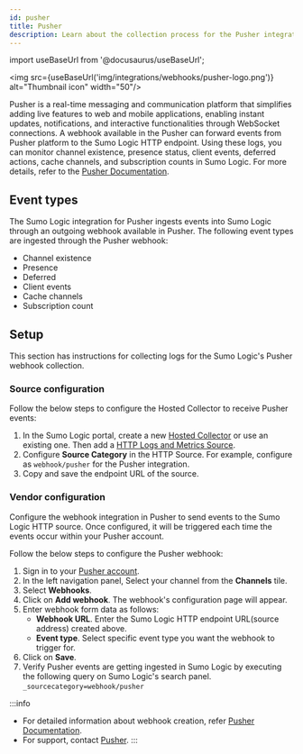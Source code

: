 ```yaml
---
id: pusher
title: Pusher
description: Learn about the collection process for the Pusher integration.
---
```

import useBaseUrl from '@docusaurus/useBaseUrl';

<img src={useBaseUrl('img/integrations/webhooks/pusher-logo.png')} alt="Thumbnail icon" width="50"/>

Pusher is a real-time messaging and communication platform that simplifies adding live features to web and mobile applications, enabling instant updates, notifications, and interactive functionalities through WebSocket connections. A webhook available in the Pusher can forward events from Pusher platform to the Sumo Logic HTTP endpoint. Using these logs, you can monitor channel existence, presence status, client events, deferred actions, cache channels, and subscription counts in Sumo Logic. For more details, refer to the [Pusher Documentation](https://pusher.com/docs/).

## Event types

The Sumo Logic integration for Pusher ingests events into Sumo Logic through an outgoing webhook available in Pusher. The following event types are ingested through the Pusher webhook:
- Channel existence
- Presence
- Deferred
- Client events
- Cache channels 
- Subscription count

## Setup

This section has instructions for collecting logs for the Sumo Logic's Pusher webhook collection.

### Source configuration
Follow the below steps to configure the Hosted Collector to receive Pusher events:

1. In the Sumo Logic portal, create a new [Hosted Collector](https://help.sumologic.com/docs/send-data/hosted-collectors/configure-hosted-collector/) or use an existing one. Then add a [HTTP Logs and Metrics Source](https://help.sumologic.com/docs/send-data/hosted-collectors/http-source/logs-metrics/#configure-an-httplogs-and-metrics-source).
2. Configure **Source Category** in the HTTP Source. For example, configure as `webhook/pusher` for the Pusher integration.
3. Copy and save the endpoint URL of the source.
### Vendor configuration
Configure the webhook integration in Pusher to send events to the Sumo Logic HTTP source. Once configured, it will be triggered each time the events occur within your Pusher account.

Follow the below steps to configure the Pusher webhook:

1. Sign in to your [Pusher account](https://dashboard.pusher.com/accounts/sign_in).
2. In the left navigation panel, Select your channel from the **Channels** tile.
3. Select **Webhooks**.
4. Click on **Add webhook**. The webhook's configuration page will appear.
5. Enter webhook form data as follows:
    - **Webhook URL**. Enter the Sumo Logic HTTP endpoint URL(source address) created above.
    - **Event type**. Select specific event type you want the webhook to trigger for.
6. Click on **Save**.
7. Verify Pusher events are getting ingested in Sumo Logic by executing the following query on Sumo Logic's search panel.
`_sourcecategory=webhook/pusher`

:::info
- For detailed information about webhook creation, refer [Pusher Documentation](https://pusher.com/docs/channels/server_api/webhooks/).
- For support, contact [Pusher](https://support.pusher.com/hc/en-us).
:::